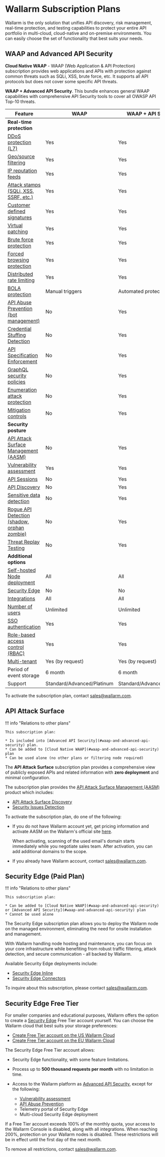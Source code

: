 # Wallarm Subscription Plans

Wallarm is the only solution that unifies API discovery, risk management, real-time protection, and testing capabilities to protect your entire API portfolio in multi-cloud, cloud-native and on-premise environments. You can easily choose the set of functionality that best suits your needs.

## WAAP and Advanced API Security

**Cloud Native WAAP** - WAAP (Web Application & API Protection) subscription provides web applications and APIs with protection against common threats such as SQLi, XSS, brute force, etc. It supports all API protocols but does not cover some specific API threats.

**WAAP + Advanced API Security**. This bundle enhances general WAAP capabilities with comprehensive API Security tools to cover all OWASP API Top-10 threats.

| Feature | WAAP | WAAP + API Security |
| ------- | ----------------- | --------------------- |
| **Real-time protection** | | |
| [DDoS protection (L7)](../admin-en/configuration-guides/protecting-against-ddos.md) | Yes | Yes |
| [Geo/source filtering](../user-guides/ip-lists/overview.md) | Yes | Yes |
| [IP reputation feeds](../user-guides/ip-lists/overview.md#malicious-ip-feeds) | Yes | Yes |
| [Attack stamps (SQLi, XSS, SSRF, etc.)](../attacks-vulns-list.md#attack-types) | Yes | Yes |
| [Customer defined signatures](../user-guides/rules/regex-rule.md) | Yes | Yes |
| [Virtual patching](../user-guides/rules/vpatch-rule.md) | Yes | Yes |
| [Brute force protection](../admin-en/configuration-guides/protecting-against-bruteforce.md) | Yes | Yes |
| [Forced browsing protection](../admin-en/configuration-guides/protecting-against-forcedbrowsing.md) | Yes | Yes |
| [Distributed rate limiting](../user-guides/rules/rate-limiting.md) | Yes | Yes |
| [BOLA protection](../admin-en/configuration-guides/protecting-against-bola.md) | Manual triggers | Automated protection |
| [API Abuse Prevention (bot management)](../api-abuse-prevention/overview.md) | No | Yes |
| [Credential Stuffing Detection](../about-wallarm/credential-stuffing.md) | No | Yes |
| [API Specification Enforcement](../api-specification-enforcement/overview.md) | No | Yes |
| [GraphQL security policies](../api-protection/graphql-rule.md) | No | Yes |
| [Enumeration attack protection](../api-protection/enumeration-attack-protection.md) | No | Yes |
| [Mitigation controls](../about-wallarm/mitigation-controls-overview.md) | No | Yes | 
| **Security posture** | | |
| [API Attack Surface Management (AASM)](../api-attack-surface/overview.md) | No | Yes |
| [Vulnerability assessment](../user-guides/vulnerabilities.md) | Yes | Yes |
| [API Sessions](../api-sessions/overview.md) | No | Yes |
| [API Discovery](../api-discovery/overview.md) | No | Yes |
| [Sensitive data detection](../api-discovery/overview.md#sensitive-data-detection) | No | Yes |
| [Rogue API Detection (shadow, orphan zombie)](../api-discovery/rogue-api.md) | No | Yes |
| [Threat Replay Testing](../vulnerability-detection/threat-replay-testing/overview.md) | No | Yes |
| **Additional options** | | |
| [Self-hosted Node deployment](../installation/supported-deployment-options.md) | All | All |
| [Security Edge](../installation/security-edge/overview.md) | No | No |
| [Integrations](../user-guides/settings/integrations/integrations-intro.md) | All | All |
| [Number of users](../user-guides/settings/users.md) | Unlimited | Unlimited |
| [SSO authentication](../admin-en/configuration-guides/sso/intro.md) | Yes | Yes |
| [Role-based access control (RBAC)](../user-guides/settings/users.md#user-roles) | Yes | Yes |
| [Multi-tenant](../installation/multi-tenant/overview.md) | Yes (by request) | Yes (by request) |
| Period of event storage | 6 month | 6 month |
| Support | Standard/Advanced/Platinum | Standard/Advanced/Platinum |

To activate the subscription plan, contact [sales@wallarm.com](mailto:sales@wallarm.com).

## API Attack Surface

!!! info "Relations to other plans"

    This subscription plan:

    * Is included into [Advanced API Security](#waap-and-advanced-api-security) plan.
    * Can be added to [Cloud Native WAAP](#waap-and-advanced-api-security) plan
    * Can be used alone (no other plans or filtering node required)

The **API Attack Surface** subscription plan provides a comprehensive view of publicly exposed APIs and related information with **zero deployment** and minimal configuration.

The subscription plan provides the [API Attack Surface Management (AASM)](../api-attack-surface/overview.md) product which includes:

* [API Attack Surface Discovery](../api-attack-surface/api-surface.md)
* [Security Issues Detection](../api-attack-surface/security-issues.md)

To activate the subscription plan, do one of the following:

* If you do not have Wallarm account yet, get pricing information and activate AASM on the Wallarm's official site [here](https://www.wallarm.com/product/aasm).

    When activating, scanning of the used email's domain starts immediately while you negotiate sales team. After activation, you can add additional domains to the scope.

* If you already have Wallarm account, contact [sales@wallarm.com](mailto:sales@wallarm.com).

## Security Edge (Paid Plan)

!!! info "Relations to other plans"

    This subscription plan:

    * Can be added to [Cloud Native WAAP](#waap-and-advanced-api-security) or [Advanced API Security](#waap-and-advanced-api-security) plan
    * Cannot be used alone

The Security Edge subscription plan allows you to deploy the Wallarm node on the managed environment, eliminating the need for onsite installation and management.

With Wallarm handling node hosting and maintenance, you can focus on your core infrastructure while benefiting from robust traffic filtering, attack detection, and secure communication - all backed by Wallarm.

Available Security Edge deployments include:

* [Security Edge Inline](../installation/security-edge/inline/overview.md)
* [Security Edge Connectors](../installation/security-edge/se-connector.md)

To inquire about this subscription, please contact [sales@wallarm.com](mailto:sales@wallarm.com).

## Security Edge Free Tier

For smaller companies and educational purposes, Wallarm offers the option to create a [Security Edge](#security-edge-paid-plan) Free Tier account yourself. You can choose the Wallarm cloud that best suits your storage preferences:

* [Create Free Tier account on the US Wallarm Cloud](https://us1.my.wallarm.com/signup)
* [Create Free Tier account on the EU Wallarm Cloud](https://my.wallarm.com/signup)

The Security Edge Free Tier account allows:

* Security Edge functionality, with some feature limitations.
* Process up to **500 thousand requests per month** with no limitation in time.
* Access to the Wallarm platform as [Advanced API Security](#waap-and-advanced-api-security), except for the following:

    * [Vulnerability assessment](../user-guides/vulnerabilities.md)
    * [API Abuse Prevention](../api-abuse-prevention/overview.md)
    * Telemetry portal of Security Edge
    * Multi-cloud Security Edge deployment

If a Free Tier account exceeds 100% of the monthly quota, your access to the Wallarm Console is disabled, along with all integrations. When reaching 200%, protection on your Wallarm nodes is disabled. These restrictions will be in effect until the first day of the next month.

To remove all restrictions, contact [sales@wallarm.com](mailto:sales@wallarm.com).
